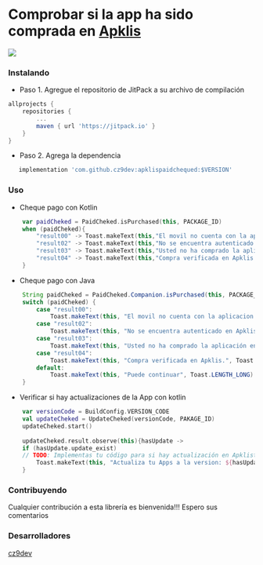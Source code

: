 # Comprobar si la app ha sido comprada en [Apklis](https://www.apklis.cu/es/)
[![](https://jitpack.io/v/cz9dev/apklispaidchequed.svg)](https://jitpack.io/#cz9dev/apklispaidchequed)

### Instalando
* Paso 1. Agregue el repositorio de JitPack a su archivo de compilación
```groovy
allprojects {
	repositories {
		...
		maven { url 'https://jitpack.io' }
	}
}
```
* Paso 2. Agrega la dependencia
```groovy
   implementation 'com.github.cz9dev:apklispaidchequed:$VERSION'
```

### Uso

* Cheque pago con Kotlin
```kotlin
    var paidCheked = PaidCheked.isPurchased(this, PACKAGE_ID)
    when (paidCheked){
        "result00" -> Toast.makeText(this,"El movil no cuenta con la aplicacion Apklis instalada.",Toast.LENGTH_LONG).show()
        "result02" -> Toast.makeText(this,"No se encuentra autenticado en Apklis.",Toast.LENGTH_LONG).show()
        "result03" -> Toast.makeText(this,"Usted no ha comprado la aplicación en Apklis.",Toast.LENGTH_LONG).show()
        "result04" -> Toast.makeText(this,"Compra verificada en Apklis.",Toast.LENGTH_LONG).show()
    }
```

* Cheque pago con Java
```java
    String paidCheked = PaidCheked.Companion.isPurchased(this, PACKAGE_ID);
    switch (paidCheked) {
        case "result00":
            Toast.makeText(this, "El movil no cuenta con la aplicacion Apklis instalada.", Toast.LENGTH_LONG).show();
        case "result02":
            Toast.makeText(this, "No se encuentra autenticado en Apklis.", Toast.LENGTH_LONG).show();
        case "result03":
            Toast.makeText(this, "Usted no ha comprado la aplicación en Apklis.", Toast.LENGTH_LONG).show();
        case "result04":
            Toast.makeText(this, "Compra verificada en Apklis.", Toast.LENGTH_LONG).show();
        default:
            Toast.makeText(this, "Puede continuar", Toast.LENGTH_LONG).show();
    }
```

* Verificar si hay actualizaciones de la App con kotlin
```kotlin
    var versionCode = BuildConfig.VERSION_CODE
    val updateCheked = UpdateCheked(versionCode, PAKAGE_ID)
    updateCheked.start()
    
    updateCheked.result.observe(this){hasUpdate ->
    if (hasUpdate.update_exist)
    // TODO: Implementas tu código para si hay actualización en Apklist
        Toast.makeText(this, "Actualiza tu Apps a la version: ${hasUpdate.version_name}", Toast.LENGTH_SHORT).show()
    }
```

### Contribuyendo
Cualquier contribución a esta librería es bienvenida!!!
Espero sus comentarios

### Desarrolladores
[cz9dev](https://github.com/cz9dev)
